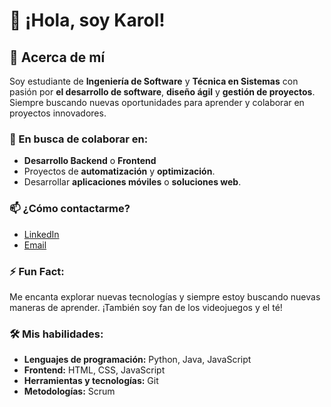 # 👋 ¡Hola, soy Karol!

## 👀 Acerca de mí
Soy estudiante de **Ingeniería de Software** y **Técnica en Sistemas** con pasión por **el desarrollo de software**, **diseño ágil** y **gestión de proyectos**. Siempre buscando nuevas oportunidades para aprender y colaborar en proyectos innovadores.

### 💞️ En busca de colaborar en:
- **Desarrollo Backend** o **Frontend**
- Proyectos de **automatización** y **optimización**.
- Desarrollar **aplicaciones móviles** o **soluciones web**.

### 📫 ¿Cómo contactarme?
- [LinkedIn](https://www.linkedin.com/in/karolespejel/)
- [Email](Karolmespejel@gmail.com)

### ⚡ Fun Fact:
Me encanta explorar nuevas tecnologías y siempre estoy buscando nuevas maneras de aprender. ¡También soy fan de los videojuegos y el té!

### 🛠️ Mis habilidades:
- **Lenguajes de programación:** Python, Java, JavaScript
- **Frontend:** HTML, CSS, JavaScript
- **Herramientas y tecnologías:** Git
- **Metodologías:** Scrum
